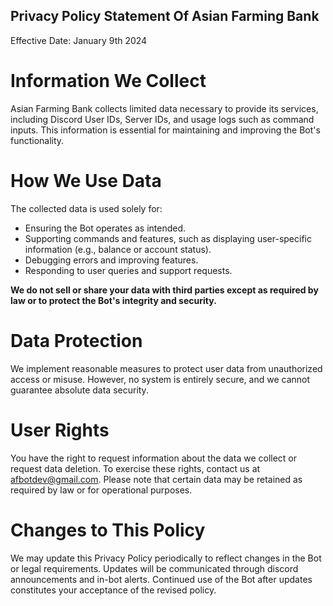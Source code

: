 ## Privacy Policy Statement Of Asian Farming Bank
Effective Date: January 9th 2024

# Information We Collect
Asian Farming Bank collects limited data necessary to provide its services, including Discord User IDs, Server IDs, and usage logs such as command inputs. This information is essential for maintaining and improving the Bot's functionality.

# How We Use Data
The collected data is used solely for:
  - Ensuring the Bot operates as intended.
  - Supporting commands and features, such as displaying user-specific information (e.g., balance or account status).
  - Debugging errors and improving features.
  - Responding to user queries and support requests.

**We do not sell or share your data with third parties except as required by law or to protect the Bot's integrity and security.**

# Data Protection
We implement reasonable measures to protect user data from unauthorized access or misuse. However, no system is entirely secure, and we cannot guarantee absolute data security.

# User Rights
You have the right to request information about the data we collect or request data deletion. To exercise these rights, contact us at afbotdev@gmail.com. Please note that certain data may be retained as required by law or for operational purposes.

# Changes to This Policy
We may update this Privacy Policy periodically to reflect changes in the Bot or legal requirements. Updates will be communicated through discord announcements and in-bot alerts. Continued use of the Bot after updates constitutes your acceptance of the revised policy.
